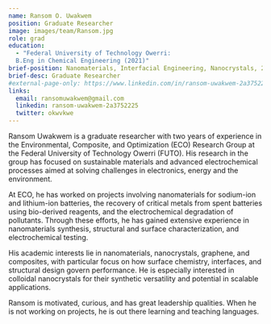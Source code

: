 ```yaml
---
name: Ransom O. Uwakwem
position: Graduate Researcher
image: images/team/Ransom.jpg
role: grad
education: 
  - "Federal University of Technology Owerri: 
  B.Eng in Chemical Engineering (2021)"
brief-position: Nanomaterials, Interfacial Engineering, Nanocrystals, 2-D Materials, Composites, and Computations
brief-desc: Graduate Researcher
#external-page-only: https://www.linkedin.com/in/ransom-uwakwem-2a3752225
links:
  email: ransomuwakwem@gmail.com
  linkedin: ransom-uwakwem-2a3752225
  twitter: okwvkwe
---
```


Ransom Uwakwem is a graduate researcher with two years of experience in the Environmental, Composite, and Optimization (ECO) Research Group at the Federal University of Technology Owerri (FUTO). His research in the group has focused on sustainable materials and advanced electrochemical processes aimed at solving challenges in electronics, energy and the environment.

At ECO, he has worked on projects involving nanomaterials for sodium-ion and lithium-ion batteries, the recovery of critical metals from spent batteries using bio-derived reagents, and the electrochemical degradation of pollutants. Through these efforts, he has gained extensive experience in nanomaterials synthesis, structural and surface characterization, and electrochemical testing.

His academic interests lie in nanomaterials, nanocrystals, graphene, and composites, with particular focus on how surface chemistry, interfaces, and structural design govern performance. He is especially interested in colloidal nanocrystals for their synthetic versatility and potential in scalable applications.

Ransom is motivated, curious, and has great leadership qualities. When he is not working on projects, he is out there learning and teaching languages.
